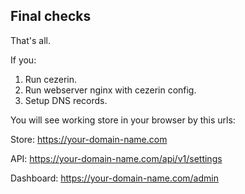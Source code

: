 ## Final checks

That's all.

If you:

1. Run cezerin.
2. Run webserver nginx with cezerin config.
3. Setup DNS records.

You will see working store in your browser by this urls:

Store: https://your-domain-name.com

API: https://your-domain-name.com/api/v1/settings

Dashboard: https://your-domain-name.com/admin

